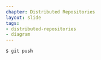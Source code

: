 ```yaml
---
chapter: Distributed Repositories
layout: slide
tags:
- distributed-repositories
- diagram
---
```


```bash
$ git push
```
